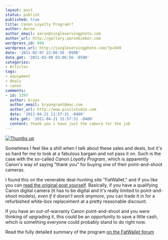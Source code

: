```yaml
---
layout: post
status: publish
published: true
title: Canon Loyalty Program!?
author: Aaron
author_email: aaron@singleservingphoto.com
author_url: http://gallery.aaronbieber.com
wordpress_id: 949
wordpress_url: http://singleservingphoto.com/?p=949
date: '2011-02-07 22:06:56 -0500'
date_gmt: '2011-02-08 03:06:56 -0500'
categories:
- Articles
tags:
- equipment
- deals
- canon
comments:
- id: 3297
  author: bryan
  author_email: bryangrant@mac.com
  author_url: http://www.pixilstudio.com
  date: '2011-04-21 11:57:31 -0400'
  date_gmt: '2011-04-21 15:57:31 -0400'
  content: thank you i have just the camera for the job
---
```

[![](http://singleservingphoto.com/wp-content/uploads/2010/03/Thumbs-up.jpg "Thumbs up")](http://singleservingphoto.com/wp-content/uploads/2010/03/Thumbs-up.jpg)

Sometimes I feel like a shill when I talk about these sales and deals,
but it's so hard for me to look at a fabulous bargain and not pass it
on. Such is the case with the so-called _Canon Loyalty Program_, which
is apparently Canon's way of saying "thank you" for buying one of their
point-and-shoot cameras.

I found this on the venerable deal-hunting site "FatWallet," and if you
like you can [read the original post
yourself](http://www.fatwallet.com/forums/hot-deals/849344/). Basically,
if you have a qualifying Canon digital camera (it has to be digital and
it's really limited to point-and-shoot models), _even if it doesn't
work anymore_, you can trade it in for a refurbished white-box
replacement at a pretty reasonable discount.

If you have an out-of-warranty Canon point-and-shoot and you were
thinking of upgrading it, this could be an opportunity to save a little
cash, which is something everyone could probably stand to do right now.

Read the fully detailed summary of the program [on the FatWallet
forum](http://www.fatwallet.com/forums/hot-deals/849344/.)
